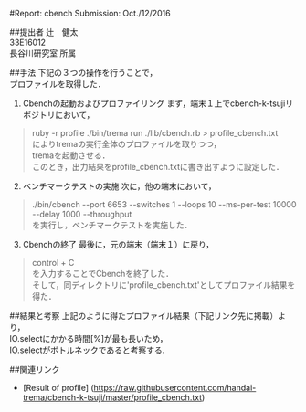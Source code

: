 #Report: cbench
Submission: Oct./12/2016  

##提出者
辻　健太  
33E16012  
長谷川研究室 所属  

##手法
下記の３つの操作を行うことで，  
プロファイルを取得した．  

1. Cbenchの起動およびプロファイリング
まず，端末１上でcbench-k-tsujiリポジトリにおいて，  
>ruby -r profile ./bin/trema run ./lib/cbench.rb > profile_cbench.txt  
によりtremaの実行全体のプロファイルを取りつつ，  
tremaを起動させる．  
このとき，出力結果をprofile_cbench.txtに書き出すように設定した．  

2. ベンチマークテストの実施
次に，他の端末において，  
>./bin/cbench --port 6653 --switches 1 --loops 10 --ms-per-test 10000 --delay 1000 --throughput  
を実行し，ベンチマークテストを実施した．  

3. Cbenchの終了
最後に，元の端末（端末１）に戻り，  
>control + C  
を入力することでCbenchを終了した．  
そして，同ディレクトリに'profile_cbench.txt'としてプロファイル結果を得た．  
  

##結果と考察
上記のように得たプロファイル結果（下記リンク先に掲載）より，  
IO.selectにかかる時間[%]が最も長いため，  
IO.selectがボトルネックであると考察する.  


##関連リンク
* [Result of profile] (https://raw.githubusercontent.com/handai-trema/cbench-k-tsuji/master/profile_cbench.txt)
